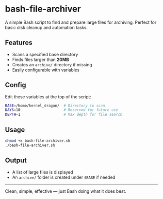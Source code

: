 # bash-file-archiver

A simple Bash script to find and prepare large files for archiving. Perfect for basic disk cleanup and automation tasks.

##  Features

- Scans a specified base directory  
- Finds files larger than **20MB**  
- Creates an `archive/` directory if missing  
- Easily configurable with variables  

##  Config

Edit these variables at the top of the script:

```bash
BASE=/home/kernel_dragon/  # Directory to scan
DAYS=10                    # Reserved for future use
DEPTH=1                    # Max depth for file search
````

##  Usage

```bash
chmod +x bash-file-archiver.sh
./bash-file-archiver.sh
```

##  Output

* A list of large files is displayed
* An `archive/` folder is created under `$BASE` if needed

---

Clean, simple, effective — just Bash doing what it does best.

